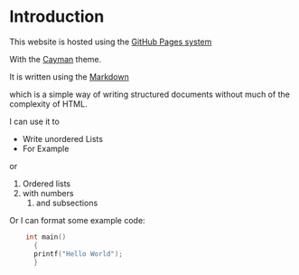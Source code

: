 # Introduction

This website is hosted using the [GitHub Pages system](https://pages.github.com)

With the [Cayman](https://github.com/pages-themes/cayman) theme.

It is written using the [Markdown](https://guides.github.com/features/mastering-markdown/)

which is a simple way of writing structured documents without much of the complexity of HTML.

I can use it to

* Write unordered Lists
* For Example

or 

1.  Ordered lists
1.  with numbers
    1.  and subsections

Or I can format some example code:


```c
    int main() 
      {
      printf("Hello World");
      }
```


